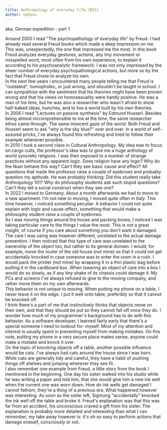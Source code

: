 ```yaml
---
title: Anthropology of everyday life (DE1)
author: sphaso
---
```


aka, German expedition - part 1    

Around 2005 I read "The psychopathology of everyday life" by Freud. I had already read several Freud books which made a deep impression on me. This was, unexpectedly, the one that impressed me the most. In this book Freud analyzes everyday gestures, actions, any tiny movement or misspelled word, most often from his own experience, to explain it according to his psychoanalytic framework. I was not only impressed by the sheer number of everyday psychopathological actions, but more so by the fact that Freud chose to analyze his own.    
In the next few years I encountered many people telling me that Freud is "outdated", homophobic, or just wrong, and shouldn't be taught in school. I can sympathize with the sentiment that his theories might have been proven wrong and that his views on homosexuality were hardly positive. He was a man of his time, but he was also a researcher who wasn't afraid to show half-baked ideas, hunches, and to live a world built by his own theories.    
In 2006 I read "Lectures on passive synthesis" by Edmund Husserl. Besides being almost incromprehensible to me at the time, the same researcher ethos came through. The same innocent gaze of the world. Both Freud and Husserl seem to ask "why is the sky blue?" over and over. In a world of self-assured pricks, I've always found this refreshing and tried to follow their example whenever possible.    
In 2010 I took a second class in Cultural Anthropology. My idea was to focus on cargo cults, the professor's idea was to give me a huge anthology of world syncretic religions. I was then exposed to a number of strange practices without any apparent logic. Does religion have any logic? Why do the Nuer behave this way? Can't they see basic cause and effect? All questions that made the professor raise a couple of eyebrows and probably question my aptitude. He was probably thinking: Did this student really take Anthropology 101? Why do philosophy students ask such stupid questions? Can't they tell a social construct when they see one?    
In 2022 I moved to Germany. About a month afterwards we had to move to a new apartment. I'm not new to moving, I moved quite often in Italy. This time however, I noticed something peculiar. A behavior I could not quite explain with logic and cause-effect, something that would make a philosophy student raise a couple of eyebrows.    
As I was moving things around the house and packing boxes, I noticed I was taking particular care to the things I value the most. This is not a great insight, of course if you care about something you don't want it damaged. The care I was using was however different, unrelated to the actual damage prevention. I then noticed that this type of care was unrelated to the ownership of the object too, but rather to its general domain. I would, for example, move the router of the old house (not mine) so that it could not get accidentally knocked in case someone was to enter the room in a rush. I would pack the printer (not mine) by wrapping it in a thin plastic bag before putting it in the cardboard box. When lowering an object of care into a box I would do so slowly, as if any tiny shake of its chassis could damage it. My PCs and screens I've always refused to give to the moving company, and rather move them on my own afterwards.    
This behavior is not unique to moving. When putting my phone on a table, I never leave it on the edge. I put it well onto table, preferibly so that it cannot be knocked off.    
I think there's a part of me that instinctively thinks that objects move on their own, and that they should be put so they cannot fall off once they do. I wonder how much of my programmer's background has to do with this behavior. As a software developer, I learned fairly early that there's a special someone I need to lookout for: myself. Most of my attention and interest is usually spent in preventing myself from making mistakes. On this note, putting my phone in a very secure place makes sense, anyone could make a mistake and knock it over.    
On the topic of knocking objects off a table, another possible influence would be cats. I've always had cats around the house since I was born. While cats are generally tidy and careful, they have a habit of pushing things off shelves and jumping wherever they see fit.    
I also remember one example from Freud, a little story from the book I mentioned in the beginning. One day his sister walked into his studio while he was writing a paper and told him, that she would give him a new ink well when the current one was worn down. How do ink wells get damaged I cannot fathom, they're a thing of a previous era. What happened however was interesting. As soon as the sister left, Sigmung "accidentally" knocked the ink well off the table and broke it. Freud's explanation was that this was far from an accident, his unconscious craved a gift from his sister. The explanation is probably more detailed and interesting than what I can remember, my take away however is: it's oh so easy to perform actions that damage oneself, consciously or not.    

